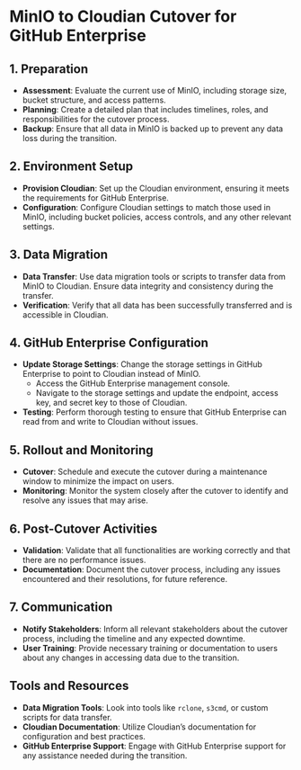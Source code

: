 # MinIO to Cloudian Cutover for GitHub Enterprise

## 1. Preparation
- **Assessment**: Evaluate the current use of MinIO, including storage size, bucket structure, and access patterns.
- **Planning**: Create a detailed plan that includes timelines, roles, and responsibilities for the cutover process.
- **Backup**: Ensure that all data in MinIO is backed up to prevent any data loss during the transition.

## 2. Environment Setup
- **Provision Cloudian**: Set up the Cloudian environment, ensuring it meets the requirements for GitHub Enterprise.
- **Configuration**: Configure Cloudian settings to match those used in MinIO, including bucket policies, access controls, and any other relevant settings.

## 3. Data Migration
- **Data Transfer**: Use data migration tools or scripts to transfer data from MinIO to Cloudian. Ensure data integrity and consistency during the transfer.
- **Verification**: Verify that all data has been successfully transferred and is accessible in Cloudian.

## 4. GitHub Enterprise Configuration
- **Update Storage Settings**: Change the storage settings in GitHub Enterprise to point to Cloudian instead of MinIO.
  - Access the GitHub Enterprise management console.
  - Navigate to the storage settings and update the endpoint, access key, and secret key to those of Cloudian.
- **Testing**: Perform thorough testing to ensure that GitHub Enterprise can read from and write to Cloudian without issues.

## 5. Rollout and Monitoring
- **Cutover**: Schedule and execute the cutover during a maintenance window to minimize the impact on users.
- **Monitoring**: Monitor the system closely after the cutover to identify and resolve any issues that may arise.

## 6. Post-Cutover Activities
- **Validation**: Validate that all functionalities are working correctly and that there are no performance issues.
- **Documentation**: Document the cutover process, including any issues encountered and their resolutions, for future reference.

## 7. Communication
- **Notify Stakeholders**: Inform all relevant stakeholders about the cutover process, including the timeline and any expected downtime.
- **User Training**: Provide necessary training or documentation to users about any changes in accessing data due to the transition.

## Tools and Resources
- **Data Migration Tools**: Look into tools like `rclone`, `s3cmd`, or custom scripts for data transfer.
- **Cloudian Documentation**: Utilize Cloudian’s documentation for configuration and best practices.
- **GitHub Enterprise Support**: Engage with GitHub Enterprise support for any assistance needed during the transition.
